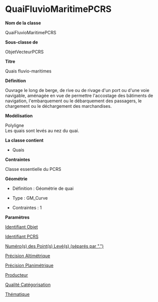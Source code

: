 # QuaiFluvioMaritimePCRS #



**Nom de la classe**

QuaiFluvioMaritimePCRS

**Sous-classe de**

ObjetVecteurPCRS

**Titre**

Quais fluvio-maritimes

**Définition**

Ouvrage le long de berge, de rive ou de rivage d'un port ou d'une voie navigable, aménagée en vue de permettre l'accostage des bâtiments de navigation, l'embarquement ou le débarquement des passagers, le chargement ou le déchargement des marchandises.  

**Modélisation**

Polyligne <br>Les quais sont levés au nez du quai.

**La classe contient**
- Quais    

**Contraintes**

Classe essentielle du PCRS

**Géométrie**

- Définition : Géométrie de quai

- Type : GM_Curve

- Contraintes : 1

**Paramètres**

[Identifiant Objet](http://doc-pcrs.readthedocs.io/fr/latest/Projet_FME/PCRS_Parametres.html#identifiant-objet)

[Identifiant PCRS](http://doc-pcrs.readthedocs.io/fr/latest/Projet_FME/PCRS_Parametres.html#identifiant-pcrs)

[Numéro(s) des Point(s) Levé(s) (séparés par ",")](http://doc-pcrs.readthedocs.io/fr/latest/Projet_FME/PCRS_Parametres.html#numero-s-des-point-s-leve-s-separes-par)

[Précision Altimétrique](http://doc-pcrs.readthedocs.io/fr/latest/Projet_FME/PCRS_Parametres.html#precision-altimetrique)

[Précision Planimétrique](http://doc-pcrs.readthedocs.io/fr/latest/Projet_FME/PCRS_Parametres.html#precision-planimetrique)

[Producteur](http://doc-pcrs.readthedocs.io/fr/latest/Projet_FME/PCRS_Parametres.html#producteur)

[Qualité Catégorisation](http://doc-pcrs.readthedocs.io/fr/latest/Projet_FME/PCRS_Parametres.html#qualite-categorisation)

[Thématique](http://doc-pcrs.readthedocs.io/fr/latest/Projet_FME/PCRS_Parametres.html#thematique)
